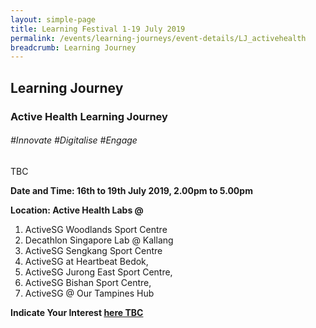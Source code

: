 ```yaml
---
layout: simple-page
title: Learning Festival 1-19 July 2019
permalink: /events/learning-journeys/event-details/LJ_activehealth
breadcrumb: Learning Journey
---
```


## Learning Journey
### Active Health Learning Journey

###### _#Innovate #Digitalise #Engage_

TBC

**Date and Time: 16th to 19th July 2019, 2.00pm to 5.00pm** 

**Location: Active Health Labs @** 
1) ActiveSG Woodlands Sport Centre 
2) Decathlon Singapore Lab @ Kallang 
3) ActiveSG Sengkang Sport Centre 
4) ActiveSG at Heartbeat Bedok, 
5) ActiveSG Jurong East Sport Centre, 
6) ActiveSG Bishan Sport Centre, 
7) ActiveSG @ Our Tampines Hub 

**Indicate Your Interest [here TBC]()** 

